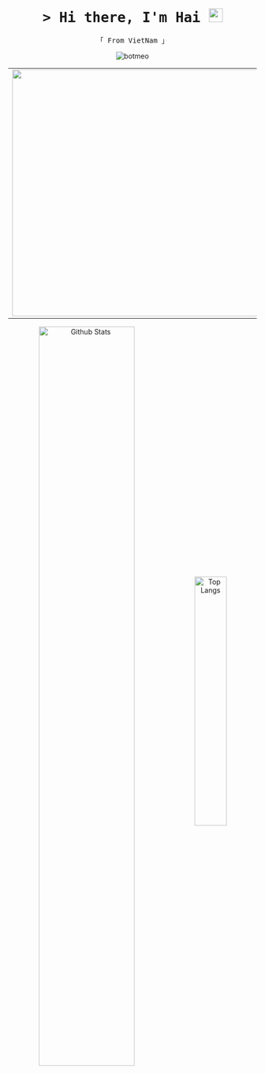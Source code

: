 <h1 align="center">
  <samp>&gt; Hi there, I'm Hai 
    <img src="https://media.giphy.com/media/hvRJCLFzcasrR4ia7z/giphy.gif" width="28">
  </samp>
</h1>
<p align="center"> 
  <samp>
  「 From VietNam 」
  </samp>
</p>
<p align="center"> <img src="https://komarev.com/ghpvc/?username=botmeo009&label=Visit&color=238636&style=flat" alt="botmeo" /> </p>
<table align="center" style="width:100%">
  <tr>
    <td>
      <img src="https://media.giphy.com/media/ny7UCd6JETnmE/source.gif?cid=ecf05e47g16ehvc32f9stbk4o6e054yvdd7sa5my19b7j7xe&rid=source.gif&ct=g" width="500" object-fit:"contain">
    </td>
  </tr>
</table>

<p align="center">
  <img alt="Github Stats" align="center" width="62%" src="https://github-readme-stats.vercel.app/api?username=botmeo&show_icons=true&count_private=true&hide_border=true&theme=blue-green"></img>
  <img alt="Top Langs" align="center" width="36%" src="https://github-readme-stats.vercel.app/api/top-langs/?username=botmeo&layout=compact&count_private=true&&hide_border=true&langs_count=10&theme=blue-green"/>
</p>
